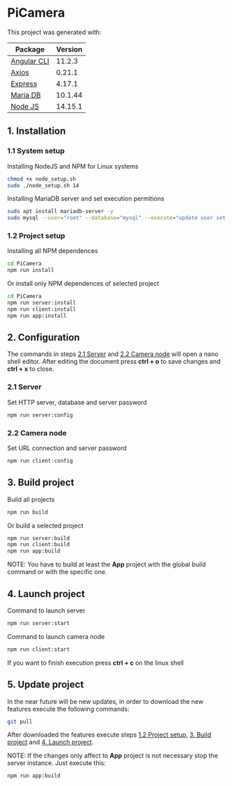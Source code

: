 # **PiCamera**

This project was generated with:

Package                                 | Version
----------------------------------------|--------
[Angular CLI](https://cli.angular.io)   | 11.2.3
[Axios](https://github.com/axios/axios) | 0.21.1
[Express](https://expressjs.com)        | 4.17.1
[Maria DB](https://mariadb.org)         | 10.1.44
[Node JS](https://nodejs.org)           | 14.15.1

## 1. Installation

### 1.1 System setup
Installing NodeJS and NPM for Linux systems

```bash
chmod +x node_setup.sh
sudo ./node_setup.sh 14
```

Installing MariaDB server and set execution permitions

```bash
sudo apt install mariadb-server -y
sudo mysql --user="root" --database="mysql" --execute="update user set plugin='' where User='root'; flush privileges;"
```

### 1.2 Project setup

Installing all NPM dependences
```bash
cd PiCamera
npm run install
```

Or install only NPM dependences of selected project
```bash
cd PiCamera
npm run server:install
npm run client:install
npm run app:install
```

## 2. Configuration

The commands in steps [2.1 Server](#2.1-Server) and [2.2 Camera node](#2.2-Camera-node) will open a nano shell editor. After editing the document press **ctrl + o** to save changes and **ctrl + x** to close.

### 2.1 Server

Set HTTP server, database and server password
```bash
npm run server:config
```
### 2.2 Camera node

Set URL connection and server password
```bash
npm run client:config
```

## 3. Build project

Build all projects
```bash
npm run build
```

Or build a selected project
```bash
npm run server:build
npm run client:build
npm run app:build
```

NOTE: You have to build at least the **App** project with the global build command or with the specific one.

## 4. Launch project

Command to launch server
```bash
npm run server:start
```

Command to launch camera node
```bash
npm run client:start
```

If you want to finish execution press **ctrl + c** on the linux shell

## 5. Update project
In the near future will be new updates, in order to download the new features execute the following commands:

```bash
git pull
```
After downloaded the features execute steps [1.2 Project setup](#1.2-Project-setup), [3. Build project](#3.-Build-project) and [4. Launch project](#4.-Launch-project).

NOTE: If the changes only affect to **App** project is not necessary stop the server instance. Just execute this:

```bash
npm run app:build
```
